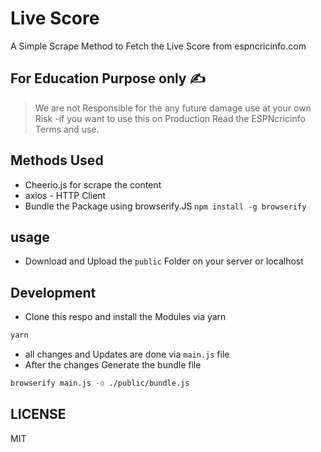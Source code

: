 # Live Score

A Simple Scrape Method to Fetch the Live Score from espncricinfo.com

## For Education Purpose only ✍

> We are not Responsible for the any future damage use at your own Risk -if you want to use this on Production Read the ESPNcricinfo Terms and use.

## Methods Used

- Cheerio.js for scrape the content
- axios - HTTP Client
- Bundle the Package using browserify.JS `npm install -g browserify`

## usage

- Download and Upload the `public` Folder on your server or localhost

## Development

- Clone this respo and install the Modules via yarn

```bash
yarn
```

- all changes and Updates are done via `main.js` file
- After the changes Generate the bundle file

```bash
browserify main.js -o ./public/bundle.js
```

## LICENSE

MIT

